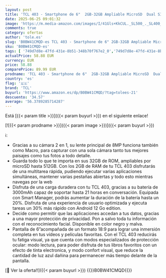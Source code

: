 ```yaml
---
layout: post
title: 'TCL 403 - Smartphone de 6"  2GB-32GB Ampliable MicroSD  Dual SIM  Cámaras 8MP+5MP  Batería 3000mAh  Android 12 Go Ed.  Negro'
date: 2025-06-25 09:01:32
image: 'https://m.media-amazon.com/images/I/41Gls+KkCUL._SL500_._SL400_.jpg'
comments: true
category: ofertas
author: 'tole.es'
slug: 'B0BW41CMQD-es TCL 403 - Smartphone de 6" 2GB-32GB Ampliable MicroSD Dual...'
sku: 'B0BW41CMQD-es'
tags: [ '749d7d8e-47fd-431e-8b51-348b70f767e2_0','749d7d8e-47fd-431e-8b51-348b70f767e2_6901','Arborist Merchandising Root','Comunicación móvil y accesorios','Electrónica','Móviles','Móviles y smartphones libres','Self Service','Special Features Stores','Top Brands Tech Phones','Top Brands Tech Selection','android','tcl','🇪🇸', ]
actualPrice: 58.88 EUR
currency: EUR
price: 58.88
comparePrice: 89.99 EUR
prodname: 'TCL 403 - Smartphone de 6"  2GB-32GB Ampliable MicroSD  Dual SIM  Cámaras 8MP+5MP  Batería 3000mAh  Android 12 Go Ed.  Negro'
country: 'es'
flag: '🇪🇸'
brand: 'TCL'
buyurl: 'https://www.amazon.es/dp/B0BW41CMQD/?tag=tolees-21'
descuento: '34.57'
average: '56.3789285714287'
---
```


Está [{{< param title >}}]({{< param buyurl >}}) en el siguiente enlace!

[![{{< param prodname >}}]({{< param image >}})]({{< param buyurl >}})

ℹ️:

- Gracias a su cámara 2 en 1, su lente principal de 8MP funciona también como Macro, para capturar con una sola cámara tanto tus mejores paisajes como tus fotos a todo detalle.
- Guarda todo lo que te importa en sus 32GB de ROM, ampliables por microSD hasta 512GB. Con los 2GB de RAM de tu TCL 403 disfrutarás de una multitarea rápida, pudiendo ejecutar varias aplicaciones simultáneas, mantener varias pestañas abiertas y todo esto mientras navegas por la web
- Disfruta de una carga duradera con tu TCL 403, gracias a su batería de 3000mAh capaz de soportar hasta 21 horas en conversación. Equipada con Smart Manager, podrás aumentar la duración de la batería hasta un 20%. Disfruta de una experiencia de usuario optimizada y ejecuta tareas un 30% más rápido con Android 12 Go edition.
- Decide como permitir que las aplicaciones accedan a tus datos, gracias a una mayor protección de privacidad. Pon a salvo toda tu información con el reconocimiento facial. Disponible en color negro y malva.
- Pantalla de 6”acompañada de un formato 18:9 para lograr una inmersión completa en tus vídeos y películas favoritas. Con el TCL 403 reducirás tu fatiga visual, ya que cuenta con modos especializados de protección ocular: modo lectura, para poder disfruta de tus libros favoritos con un efecto de tinta electronica, y modo confort visual, que reduce la cantidad de luz azul dañina para permanecer más tiempo delante de la pantalla.

[🛒 Ver la oferta!!]({{< param buyurl >}})
{{<world>}}B0BW41CMQD{{</world>}}
